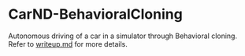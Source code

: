 # CarND-BehavioralCloning
Autonomous driving of a car in a simulator through Behavioral cloning.  
Refer to [writeup.md](../master/writeup.md) for more details.
